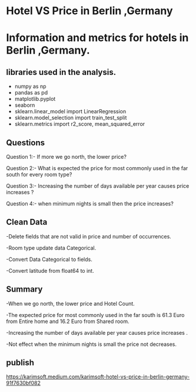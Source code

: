 # Hotel VS Price in Berlin ,Germany

# Information and metrics for hotels in Berlin ,Germany.

## libraries used in the analysis.
- numpy as np
- pandas as pd
- matplotlib.pyplot 
- seaborn
- sklearn.linear_model import LinearRegression
- sklearn.model_selection import train_test_split
- sklearn.metrics import r2_score, mean_squared_error

## Questions
Question 1:- If more we go north, the lower price?

Question 2:- What is expected the price for most commonly used in the far south for every room type?

Question 3:- Increasing the number of days available per year causes price increases ?

Question 4:- when minimum nights is small then the price increases?

## Clean Data
-Delete fields that are not valid in price and number of occurrences.

-Room type update data Categorical.

-Convert Data Categorical to fields.

-Convert latitude from float64 to int.

## Summary

-When we go north, the lower price and Hotel Count.

-The expected price for most commonly used in the far south is 61.3 Euro from Entire home and 16.2 Euro from Shared room.

-Increasing the number of days available per year causes price increases .

-Not effect when the minimum nights is small the price not decreases.

## publish
https://karimsoft.medium.com/karimsoft-hotel-vs-price-in-berlin-germany-91f7630bf082
